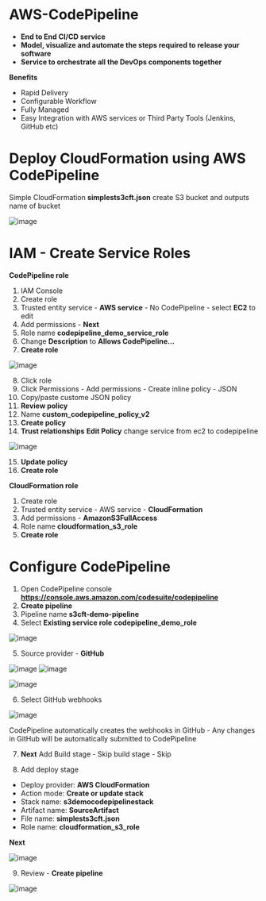 # AWS-CodePipeline

- **End to End CI/CD service**
- **Model, visualize and automate the steps required to release your software**
- **Service to orchestrate all the DevOps components together**

**Benefits**

- Rapid Delivery
- Configurable Workflow
- Fully Managed
- Easy Integration with AWS services or Third Party Tools (Jenkins, GitHub etc)

# Deploy CloudFormation using AWS CodePipeline

Simple CloudFormation **simplests3cft.json** create S3 bucket and outputs name of bucket

![image](https://user-images.githubusercontent.com/91480603/217857715-e41934c1-b3a2-456f-b4f7-07436e5e0051.png)

# IAM - Create Service Roles

**CodePipeline role**

1. IAM Console
2. Create role
3. Trusted entity service - **AWS service** - No CodePipeline - select **EC2** to edit
4. Add permissions - **Next**
5. Role name **codepipeline_demo_service_role**
6. Change **Description** to **Allows CodePipeline...**
7. **Create role**

![image](https://user-images.githubusercontent.com/91480603/217860005-577ecb84-05c6-47df-bff1-9927fdea4dc9.png)

8. Click role
9. Click Permissions - Add permissions - Create inline policy - JSON
10. Copy/paste custome JSON policy
11. **Review policy**
12. Name **custom_codepipeline_policy_v2**
13. **Create policy**
14. **Trust relationships** **Edit Policy** change service from ec2 to codepipeline

![image](https://user-images.githubusercontent.com/91480603/217862373-9125e61e-ba92-4669-a21c-4916c8595c32.png)

15. **Update policy**
16. **Create role**

**CloudFormation role**

1. Create role
2. Trusted entity service - AWS service - **CloudFormation**
3. Add permissions - **AmazonS3FullAccess**
4. Role name **cloudformation_s3_role**
5. **Create role**

# Configure CodePipeline

1. Open CodePipeline console **https://console.aws.amazon.com/codesuite/codepipeline**
2. **Create pipeline**
3. Pipeline name **s3cft-demo-pipeline**
4. Select **Existing service role** **codepipeline_demo_role**

![image](https://user-images.githubusercontent.com/91480603/217866748-8379133e-a838-483e-8125-820bbbffea35.png)

5. Source provider - **GitHub** <Authorize Access>

![image](https://user-images.githubusercontent.com/91480603/217868829-d5aa0da5-dfeb-44fb-8466-3a5bb3ae7b24.png)
![image](https://user-images.githubusercontent.com/91480603/217869070-b290a42f-3851-44f4-a9bf-0ef847b277ff.png)

![image](https://user-images.githubusercontent.com/91480603/217869592-0ac3023f-6869-40d7-a811-2d220d8c6ac8.png)

6. Select GitHub webhooks
  
![image](https://user-images.githubusercontent.com/91480603/217869785-65393c00-8daa-4027-81fb-e0671e6e9e8c.png)

CodePipeline automatically creates the webhooks in GitHub - Any changes in GitHub will be automatically submitted to CodePipeline
  
7. **Next** Add Build stage - Skip build stage - Skip

8. Add deploy stage 

- Deploy provider: **AWS CloudFormation**
- Action mode: **Create or update stack**
- Stack name: **s3democodepipelinestack**
- Artifact name: **SourceArtifact**
- File name: **simplests3cft.json**
- Role name: **cloudformation_s3_role**

**Next**

![image](https://user-images.githubusercontent.com/91480603/217872221-73b3c749-9982-45ff-9a55-6cf36195e62b.png)

9. Review - **Create pipeline**
  
![image](https://user-images.githubusercontent.com/91480603/217872800-44b6e2ae-929c-47f6-ba9e-fb9b45bbe620.png)



